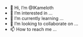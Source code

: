 - 👋 Hi, I’m @IKameloth
- 👀 I’m interested in ...
- 🌱 I’m currently learning ...
- 💞️ I’m looking to collaborate on ...
- 📫 How to reach me ...

<!---
IKameloth/IKameloth is a ✨ special ✨ repository because its `README.md` (this file) appears on your GitHub profile.
You can click the Preview link to take a look at your changes.
--->
